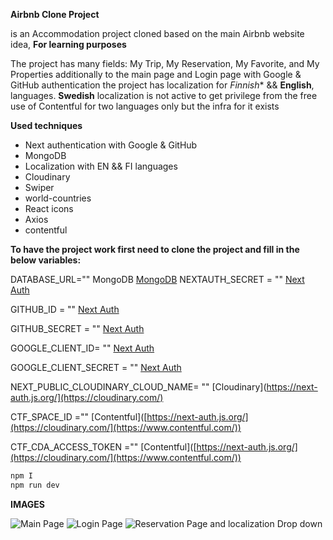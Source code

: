 **Airbnb Clone Project**

is an Accommodation project cloned based on the main Airbnb website idea, **For learning purposes**

The project has many fields: My Trip, My Reservation, My Favorite, and My Properties additionally to the main page and Login page with Google & GitHub authentication
the project has localization for *Finnish** && **English**, languages. **Swedish** localization is not active to get privilege from the free use of Contentful for two languages only but the infra for it exists

**Used techniques**
- Next authentication with Google & GitHub
- MongoDB
- Localization with EN && FI languages
- Cloudinary
- Swiper
- world-countries
- React icons
- Axios
- contentful

**To have the project work first need to clone the project and fill in the below variables:**

DATABASE_URL=""     MongoDB  [MongoDB](https://www.mongodb.com/products)
NEXTAUTH_SECRET = ""   [Next Auth](https://next-auth.js.org/)

GITHUB_ID = ""        [Next Auth](https://next-auth.js.org/)

GITHUB_SECRET = "" [Next Auth](https://next-auth.js.org/)

GOOGLE_CLIENT_ID= "" [Next Auth](https://next-auth.js.org/)

GOOGLE_CLIENT_SECRET = "" [Next Auth](https://next-auth.js.org/)

NEXT_PUBLIC_CLOUDINARY_CLOUD_NAME= ""   [Cloudinary](https://next-auth.js.org/](https://cloudinary.com/)

CTF_SPACE_ID =""   [Contentful]([https://next-auth.js.org/](https://cloudinary.com/](https://www.contentful.com/))

CTF_CDA_ACCESS_TOKEN =""  [Contentful]([https://next-auth.js.org/](https://cloudinary.com/](https://www.contentful.com/))


```javascript
npm I
npm run dev
```

**IMAGES**

![Main Page](https://i.postimg.cc/ZRkqXT1y/Screenshot-2024-07-15-125059.png)
![Login Page](https://i.postimg.cc/K8yxZkRQ/Screenshot-2024-07-15-125118.png)
![Reservation Page and localization Drop down](https://i.postimg.cc/nMfrb3yG/Screenshot-2024-07-15-125715.png)











  
